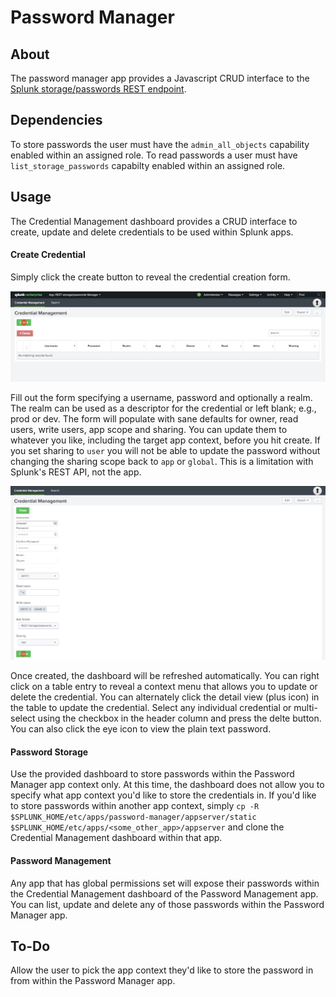 # Password Manager

## About

The password manager app provides a Javascript CRUD interface to the [Splunk storage/passwords REST endpoint](http://docs.splunk.com/Documentation/Splunk/7.0.3/RESTREF/RESTaccess#storage.2Fpasswords). 

## Dependencies
To store passwords the user must have the `admin_all_objects` capability enabled within an assigned role. To read passwords a user must have `list_storage_passwords` capabilty enabled within an assigned role.

## Usage
The Credential Management dashboard provides a CRUD interface to create, update and delete credentials to be used within Splunk apps. 

#### Create Credential
Simply click the create button to reveal the credential creation form.

![Alt text](docs/credential-create.png?raw=true)

Fill out the form specifying a username, password and optionally a realm. The realm can be used as a descriptor for the credential or left blank; e.g., prod or dev. The form will populate with sane defaults for owner, read users, write users, app scope and sharing. You can update them to whatever you like, including the target app context, before you hit create. If you set sharing to `user` you will not be able to update the password without changing the sharing scope back to `app` or `global`. This is a limitation with Splunk's REST API, not the app. 

![Alt text](docs/create-form.png?raw=true)


Once created, the dashboard will be refreshed automatically. You can right click on a table entry to reveal a context menu that allows you to update or delete the credential. You can alternately click the detail view (plus icon) in the table to update the credential. Select any individual credential or multi-select using the checkbox in the header column and press the delte button. You can also click the eye icon to view the plain text password.

#### Password Storage
Use the provided dashboard to store passwords within the Password Manager app context only. At this time, the dashboard does not allow you to specify what app context you'd like to store the credentials in. If you'd like to store passwords within another app context, simply `cp -R $SPLUNK_HOME/etc/apps/password-manager/appserver/static $SPLUNK_HOME/etc/apps/<some_other_app>/appserver` and clone the Credential Management dashboard within that app.

#### Password Management
Any app that has global permissions set will expose their passwords within the Credential Management dashboard of the Password Management app. You can list, update and delete any of those passwords within the Password Manager app.

## To-Do
Allow the user to pick the app context they'd like to store the password in from within the Password Manager app.
